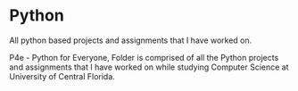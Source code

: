 # Python
All python based projects and assignments that I have worked on.

P4e - Python for Everyone, Folder is comprised of all the Python projects and assignments that I have worked on while studying Computer Science at University of Central Florida.
